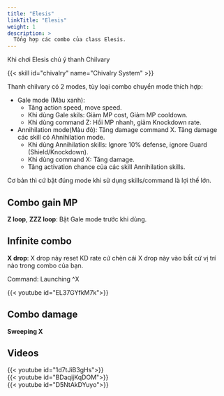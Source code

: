 ```yaml
---
title: "Elesis"
linkTitle: "Elesis"
weight: 1
description: >
  Tổng hợp các combo của class Elesis.
---
```


Khi chơi Elesis chú ý thanh Chilvary

{{< skill id="chivalry" name="Chivalry System" >}}

Thanh chilvary có 2 modes, tùy loại combo chuyển mode thích hợp:
- Gale mode (Màu xanh): 
  - Tăng action speed, move speed. 
  - Khi dùng Gale skils: Giảm MP cost, Giảm MP cooldown.
  - Khi dùng command Z: Hồi MP nhanh, giảm Knockdown rate.
- Annihilation mode(Màu đỏ): Tăng damage command X. Tăng damage các skill có Ahnihilation mode.
  - Khi dùng Annihilation skills: Ignore 10% defense, ignore Guard (Shield/Knockdown).
  - Khi dùng command X: Tăng damage.
  - Tăng activation chance của các skill Annihilation skills.

Cơ bản thì cứ bật đúng mode khi sử dụng skills/command là lợi thế lớn.

## Combo gain MP

**Z loop**, **ZZZ loop**: Bật Gale mode trước khi dùng.

## Infinite combo

**X drop**: X drop này reset KD rate cứ chèn cái X drop này vào bất cứ vị trí nào trong combo của bạn. 

Command: Launching ^X
<div style="max-width: 600px">{{< youtube id="EL37GYfkM7k">}}</div>

## Combo damage

**Sweeping X**


## Videos
<div class="row">
  <div class="col-sm mb-3 mr-1 mt-1">{{< youtube id="1d7tJiB3gHs">}}</div>
  <div class="col-sm mb-3 mr-1 mt-1">{{< youtube id="BDaqijKqDOM">}}</div>
  <div class="col-sm mb-3 mr-1 mt-1">{{< youtube id="D5NtAkDYuyo">}}</div>
</div>